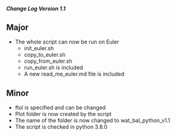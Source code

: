 ##### Change Log Version 1.1

## Major
- The whole script can now be run on Euler
    - init_euler.sh
    - copy_to_euler.sh
    - copy_from_euler.sh
    - run_euler.sh is included
    - A new read_me_euler.md file is included

## Minor
- ftol is specified and can be changed
- Plot folder is now created by the script
- The name of the folder is now changed to wat_bal_python_v1.1
- The script is checked in python 3.8.0
